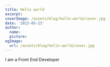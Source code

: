 ```yaml
---
title: Hello world
excerpt:
coverImage: /assets/blog/hello-world/cover.jpg
date: '2023-05-23'
author:
  name:
  picture:
ogImage:
  url: /assets/blog/hello-world/cover.jpg
---
```


I am a Front End Developer
